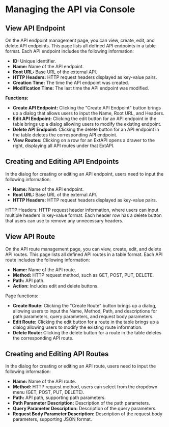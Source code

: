 # Managing the API via Console

## View API Endpoint

On the API endpoint management page, you can view, create, edit, and delete API endpoints. This page lists all defined API endpoints in a table format. Each API endpoint includes the following information:

* **ID:** Unique identifier.
* **Name:** Name of the API endpoint.
* **Root URL:** Base URL of the external API.
* **HTTP Headers:** HTTP request headers displayed as key-value pairs.
* **Creation Time:** The time the API endpoint was created.
* **Modification Time:** The last time the API endpoint was modified.

**Functions:**

* **Create API Endpoint:** Clicking the "Create API Endpoint" button brings up a dialog that allows users to input the Name, Root URL, and Headers.
* **Edit API Endpoint:** Clicking the edit button for an API endpoint in the table brings up a dialog allowing users to modify the existing endpoint.
* **Delete API Endpoint:** Clicking the delete button for an API endpoint in the table deletes the corresponding API endpoint.
* **View Routes:** Clicking on a row for an ExtAPI opens a drawer to the right, displaying all API routes under that ExtAPI.

## Creating and Editing API Endpoints

In the dialog for creating or editing an API endpoint, users need to input the following information:

* **Name:** Name of the API endpoint.
* **Root URL:** Base URL of the external API.
* **HTTP Headers:** HTTP request headers displayed as key-value pairs.

HTTP Headers: HTTP request header information, where users can input multiple headers in key-value format. Each header row has a delete button that users can use to remove any unnecessary headers.

## View API Route 

On the API route management page, you can view, create, edit, and delete API routes. This page lists all defined API routes in a table format. Each API route includes the following information:

* **Name:** Name of the API route.
* **Method:** HTTP request method, such as GET, POST, PUT, DELETE.
* **Path:** API path.
* **Action:** Includes edit and delete buttons.

Page functions:

* **Create Route:** Clicking the "Create Route" button brings up a dialog, allowing users to input the Name, Method, Path, and descriptions for path parameters, query parameters, and request body parameters.
* **Edit Route:** Clicking the edit button for a route in the table brings up a dialog allowing users to modify the existing route information.
* **Delete Route:** Clicking the delete button for a route in the table deletes the corresponding API route.

## Creating and Editing API Routes

In the dialog for creating or editing an API route, users need to input the following information:

* **Name:** Name of the API route.
* **Method:** HTTP request method, users can select from the dropdown menu (GET, POST, PUT, DELETE).
* **Path:** API path, supporting path parameters.
* **Path Parameter Description:** Description of the path parameters.
* **Query Parameter Description:** Description of the query parameters.
* **Request Body Parameter Description:** Description of the request body parameters, supporting JSON format.